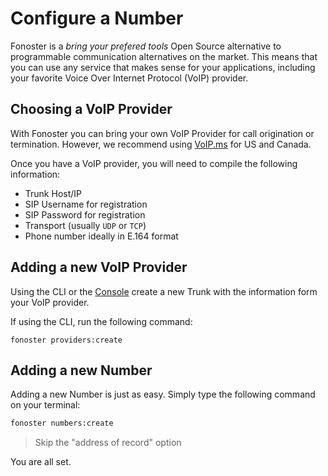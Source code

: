 # Configure a Number

Fonoster is a *bring your prefered tools* Open Source alternative to programmable communication alternatives on the market. This means that you can use any service that makes sense for your applications, including your favorite Voice Over Internet Protocol (VoIP) provider.

## Choosing a VoIP Provider

With Fonoster you can bring your own VoIP Provider for call origination or termination. However, we recommend using [VoIP.ms](https://voip.ms/) for US and Canada.

Once you have a VoIP provider, you will need to compile the following information:

- Trunk Host/IP
- SIP Username for registration
- SIP Password for registration
- Transport (usually `UDP` or `TCP`)
- Phone number ideally in E.164 format

## Adding a new VoIP Provider

Using the CLI or the [Console](https://console.fonoster.com) create a new Trunk with the information form your VoIP provider. 

If using the CLI, run the following command:

```none
fonoster providers:create
```

## Adding a new Number

Adding a new Number is just as easy. Simply type the following command on your terminal:

```bash
fonoster numbers:create
```

> Skip the "address of record" option

You are all set.
